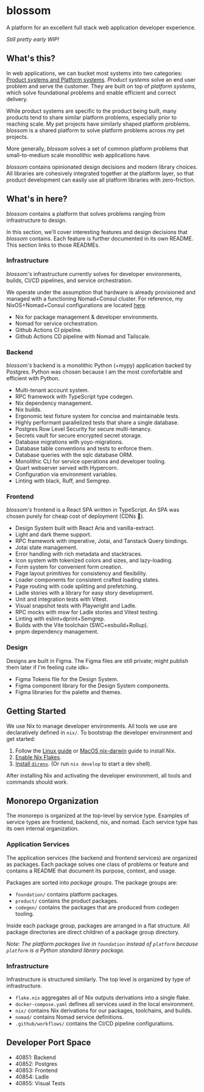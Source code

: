 # blossom

A platform for an excellent full stack web application developer experience.

_Still pretty early WIP!_

## What's this?

In web applications, we can bucket most systems into two categories:
[Product systems and Platform systems](https://newsletter.pragmaticengineer.com/p/the-platform-and-program-split-at).
_Product systems_ solve an end user problem and serve the customer. They are
built on top of _platform systems_, which solve foundational problems and
enable efficient and correct delivery.

While product systems are specific to the product being built, many products
tend to share similar platform problems, especially prior to reaching scale.
My pet projects have similarly shaped platform problems. _blossom_ is a shared
platform to solve platform problems across my pet projects.

More generally, _blossom_ solves a set of common platform problems that
small-to-medium scale monolithic web applications have.

_blossom_ contains opinionated design decisions and modern library choices. All
libraries are cohesively integrated together at the platform layer, so that
product development can easily use all platform libraries with zero-friction.

## What's in here?

_blossom_ contains a platform that solves problems ranging from infrastructure
to design.

In this section, we'll cover interesting features and design decisions that
_blossom_ contains. Each feature is further documented in its own README. This
section links to those READMEs.

### Infrastructure

_blossom's_ infrastructure currently solves for developer environments, builds,
CI/CD pipelines, and service orchestration.

We operate under the assumption that hardware is already provisioned and
managed with a functioning Nomad+Consul cluster. For reference, my
NixOS+Nomad+Consul configurations are located [here](https://github.com/azuline/nixos).

- Nix for package management & developer environments.
- Nomad for service orchestration.
- Github Actions CI pipeline.
- Github Actions CD pipeline with Nomad and Tailscale.

### Backend

_blossom's_ backend is a monolithic Python (+mypy) application backed by
Postgres. Python was chosen because I am the most comfortable and efficient
with Python.

- Multi-tenant account system.
- RPC framework with TypeScript type codegen.
- Nix dependency management.
- Nix builds.
- Ergonomic test fixture system for concise and maintainable tests.
- Highly performant parallelized tests that share a single database.
- Postgres Row Level Security for secure multi-tenancy.
- Secrets vault for secure encrypted secret storage.
- Database migrations with yoyo-migrations.
- Database table conventions and tests to enforce them.
- Database queries with the sqlc database ORM.
- Monolithic CLI for service operations and developer tooling.
- Quart webserver served with Hypercorn.
- Configuration via environment variables.
- Linting with black, Ruff, and Semgrep.

### Frontend

_blossom's_ frontend is a React SPA written in TypeScript. An SPA was chosen
purely for cheap cost of deployment (CDNs :money_with_wings:).

- Design System built with React Aria and vanilla-extract.
- Light and dark theme support.
- RPC framework with imperative, Jotai, and Tanstack Query bindings.
- Jotai state management.
- Error handling with rich metadata and stacktraces.
- Icon system with tokenized colors and sizes, and lazy-loading.
- Form system for convenient form creation.
- Page layout primitives for consistency and flexibility.
- Loader components for consistent crafted loading states.
- Page routing with code splitting and prefetching.
- Ladle stories with a library for easy story development.
- Unit and integration tests with Vitest.
- Visual snapshot tests with Playwright and Ladle.
- RPC mocks with msw for Ladle stories and Vitest testing.
- Linting with eslint+dprint+Semgrep.
- Builds with the Vite toolchain (SWC+esbuild+Rollup).
- pnpm dependency management.

### Design

Designs are built in Figma. The Figma files are still private; might publish
them later if I'm feeling cute idk~

- Figma Tokens file for the Design System.
- Figma component library for the Design System components.
- Figma libraries for the palette and themes.

## Getting Started

We use Nix to manage developer environments. All tools we use are declaratively
defined in `nix/`. To bootstrap the developer environment and get started:

1. Follow the [Linux guide](https://nixos.wiki/wiki/Nix_Installation_Guide)
   or [MacOS nix-darwin](https://github.com/LnL7/nix-darwin) guide to install
   Nix.
2. [Enable Nix Flakes](https://nixos.wiki/wiki/Flakes#Enable_flakes).
3. [Install `direnv`](https://nixos.wiki/wiki/Development_environment_with_nix-shell#direnv).
   (Or run `nix develop` to start a dev shell).

After installing Nix and activating the developer environment, all tools and
commands should work.

## Monorepo Organization

The monorepo is organized at the top-level by service type. Examples of service
types are frontend, backend, nix, and nomad. Each service type has its own
internal organization.

### Application Services

The application services (the backend and frontend services) are organized as
packages. Each package solves one class of problems or feature and contains a
README that document its purpose, context, and usage.

Packages are sorted into _package groups_. The package groups are:

- `foundation/` contains platform packages.
- `product/` contains the product packages.
- `codegen/` contains the packages that are produced from codegen tooling.

Inside each package group, packages are arranged in a flat structure. All
package directories are direct children of a package group directory.

_Note: The platform packages live in `foundation` instead of `platform` because
`platform` is a Python standard library package._

### Infrastructure

Infrastructure is structured similarly. The top level is organized by type of
infrastructure.

- `flake.nix` aggregates all of Nix outputs derivations into a single flake.
- `docker-compose.yaml` defines all services used in the local environment.
- `nix/` contains Nix derivations for our packages, toolchains, and builds.
- `nomad/` contains Nomad service definitions.
- `.github/workflows/` contains the CI/CD pipeline configurations.

## Developer Port Space

- 40851: Backend
- 40852: Postgres
- 40853: Frontend
- 40854: Ladle
- 40855: Visual Tests
